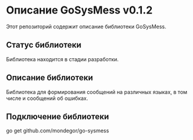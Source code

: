 # Описание GoSysMess v0.1.2
Этот репозиторий содержит описание библиотеки GoSysMess.

## Статус библиотеки
Библиотека находится в стадии разработки.

## Описание библиотеки
Библиотека для формирования сообщений на различных языках, в том числе и сообщений об ошибках.

## Подключение библиотеки
go get github.com/mondegor/go-sysmess